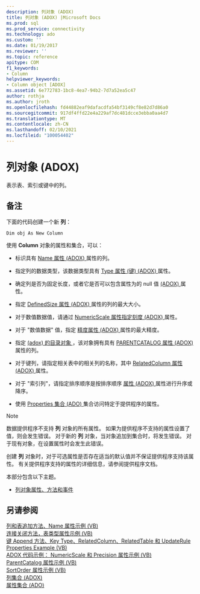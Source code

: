 ```yaml
---
description: 列对象 (ADOX)
title: 列对象 (ADOX) |Microsoft Docs
ms.prod: sql
ms.prod_service: connectivity
ms.technology: ado
ms.custom: ''
ms.date: 01/19/2017
ms.reviewer: ''
ms.topic: reference
apitype: COM
f1_keywords:
- Column
helpviewer_keywords:
- Column object [ADOX]
ms.assetid: 6e772783-1bc8-4ea7-94b2-7d7a52ea5c47
author: rothja
ms.author: jroth
ms.openlocfilehash: fd44882eaf9dafacdfa54bf3149cf8e82d7d86a0
ms.sourcegitcommit: 917df4ffd22e4a229af7dc481dcce3ebba0aa4d7
ms.translationtype: MT
ms.contentlocale: zh-CN
ms.lasthandoff: 02/10/2021
ms.locfileid: "100054402"
---
```

# <a name="column-object-adox"></a>列对象 (ADOX)
表示表、索引或键中的列。  
  
## <a name="remarks"></a>备注  
 下面的代码创建一个新 **列**：  
  
 `Dim obj As New Column`  
  
 使用 **Column** 对象的属性和集合，可以：  
  
-   标识具有 [Name 属性 (ADOX) ](./name-property-adox.md) 属性的列。  
  
-   指定列的数据类型，该数据类型具有 [Type 属性 (键)  (ADOX) ](./type-property-key-adox.md) 属性。  
  
-   确定列是否为固定长度，或者它是否可以包含属性为的 null 值 [ (ADOX) ](./attributes-property-adox.md) 属性。  
  
-   指定 [DefinedSize 属性 (ADOX) ](./definedsize-property-adox.md) 属性的列的最大大小。  
  
-   对于数值数据值，请通过 [NumericScale 属性指定刻度 (ADOX) ](./numericscale-property-adox.md) 属性。  
  
-   对于 "数值数据" 值，指定 [精度属性 (ADOX) ](./precision-property-adox.md) 属性的最大精度。  
  
-   指定 [ (adox) 的目录对象 ](./catalog-object-adox.md) ，该对象拥有具有 [PARENTCATALOG 属性 (ADOX) ](./parentcatalog-property-adox.md) 属性的列。  
  
-   对于键列，请指定相关表中的相关列的名称，其中 [RelatedColumn 属性 (ADOX) ](./relatedcolumn-property-adox.md) 属性。  
  
-   对于 "索引列"，请指定排序顺序是按排序顺序 [属性 (ADOX) ](./sortorder-property-adox.md) 属性进行升序或降序。  
  
-   使用 [Properties 集合 (ADO) ](../ado-api/properties-collection-ado.md) 集合访问特定于提供程序的属性。  
  
> [!NOTE]
>  数据提供程序不支持 **列** 对象的所有属性。 如果为提供程序不支持的属性设置了值，则会发生错误。 对于新的 **列** 对象，当对象追加到集合时，将发生错误。 对于现有对象，在设置属性时会发生此错误。  
>   
>  创建 **列** 对象时，对于可选属性是否存在适当的默认值并不保证提供程序支持该属性。 有关提供程序支持的属性的详细信息，请参阅提供程序文档。  
  
 本部分包含以下主题。  
  
-   [列对象属性、方法和事件](./column-object-properties-methods-and-events.md)  
  
## <a name="see-also"></a>另请参阅  
 [列和表追加方法、Name 属性示例 (VB) ](./columns-and-tables-append-methods-name-property-example-vb.md)   
 [连接关闭方法，表类型属性示例 (VB) ](./connection-close-method-table-type-property-example-vb.md)   
 [键 Append 方法、Key Type、RelatedColumn、RelatedTable 和 UpdateRule Properties Example (VB) ](./keys-append-method-key-type-relatedcolumn-relatedtable-example-vb.md)   
 [ADOX 代码示例： NumericScale 和 Precision 属性示例 (VB) ](./adox-code-example-numericscale-and-precision-properties-example-vb.md)   
 [ParentCatalog 属性示例 (VB) ](./parentcatalog-property-example-vb.md)   
 [SortOrder 属性示例 (VB) ](./sortorder-property-example-vb.md)   
 [列集合 (ADOX) ](./columns-collection-adox.md)   
 [属性集合 (ADO)](../ado-api/properties-collection-ado.md)